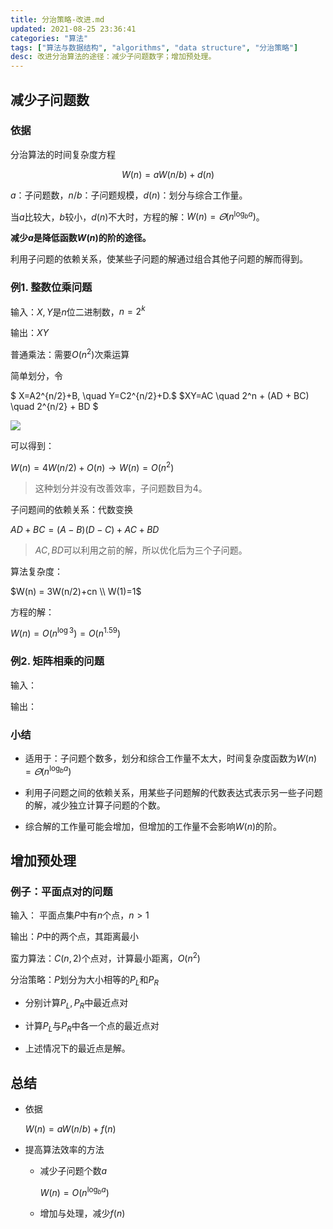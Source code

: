 ```yaml
---
title: 分治策略-改进.md
updated: 2021-08-25 23:36:41
categories: "算法"
tags: ["算法与数据结构", "algorithms", "data structure", "分治策略"]
desc: 改进分治算法的途径：减少子问题数字；增加预处理。
---
```


## 减少子问题数

### 依据

分治算法的时间复杂度方程

$$
W(n) = aW(n/b) + d(n)
$$

$a$：子问题数，$n/b$：子问题规模，$d(n)$：划分与综合工作量。

<!-- more -->

当$a$比较大，$b$较小，$d(n)$不大时，方程的解：$W(n)=\varTheta(n^{\log_b a})$。

**减少$a$是降低函数$W(n)$的阶的途径。**

利用子问题的依赖关系，使某些子问题的解通过组合其他子问题的解而得到。

### 例1. 整数位乘问题

输入：$X,Y$是$n$位二进制数，$n=2^k$

输出：$XY$

普通乘法：需要$O(n^2)$次乘运算

简单划分，令

$
X=A2^{n/2}+B, \quad Y=C2^{n/2}+D.$
$XY=AC \quad 2^n + (AD + BC) \quad 2^{n/2} + BD
$

![](https://cdn.jsdelivr.net/gh/jnhu76/Image-Hosting@master/img/xy.png)

可以得到：

$W(n)=4W(n/2)+O(n) \to W(n)=O(n^2)$

> 这种划分并没有改善效率，子问题数目为4。

子问题间的依赖关系：代数变换

$AD+BC = (A-B)(D-C) + AC + BD$

> $AC,BD$可以利用之前的解，所以优化后为三个子问题。

算法复杂度：

$W(n) = 3W(n/2)+cn \\ W(1)=1$

方程的解：

$W(n) = O(n^{\log 3}) = O(n^{1.59})$

### 例2. 矩阵相乘的问题

输入：

输出：

### 小结

- 适用于：子问题个数多，划分和综合工作量不太大，时间复杂度函数为$W(n) = \varTheta(n^{\log_b a})$

- 利用子问题之间的依赖关系，用某些子问题解的代数表达式表示另一些子问题的解，减少独立计算子问题的个数。

- 综合解的工作量可能会增加，但增加的工作量不会影响$W(n)$的阶。

## 增加预处理

### 例子：平面点对的问题

输入： 平面点集$P$中有$n$个点，$n>1$

输出：$P$中的两个点，其距离最小

蛮力算法：$C(n,2)$个点对，计算最小距离，$O(n^2)$

分治策略：$P$划分为大小相等的$P_L$和$P_R$

- 分别计算$P_L, P_R$中最近点对

- 计算$P_L$与$P_R$中各一个点的最近点对

- 上述情况下的最近点是解。

## 总结

- 依据

  $W(n)=aW(n/b)+f(n)$

- 提高算法效率的方法

  - 减少子问题个数$a$

    $W(n)=O(n^{\log_b a})$

  - 增加与处理，减少$f(n)$
